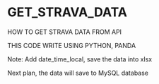 # GET_STRAVA_DATA
HOW TO GET STRAVA DATA FROM API


THIS CODE WRITE USING PYTHON, PANDA



Note:
Add date_time_local, save the data into xlsx

Next plan, the data will save to MySQL database
